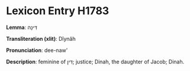 # Lexicon Entry H1783

**Lemma**: דִּינָה

**Transliteration (xlit)**: Dîynâh

**Pronunciation**: dee-naw'

**Description**:
feminine of דִּין; justice; Dinah, the daughter of Jacob; Dinah.

